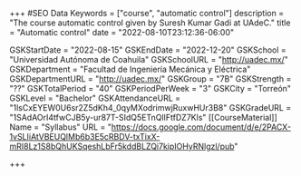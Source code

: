 +++
#SEO Data
Keywords = ["course", "automatic control"]
description = "The course automatic control given by Suresh Kumar Gadi at UAdeC."
title = "Automatic control"
date = "2022-08-10T23:12:36-06:00"

GSKStartDate = "2022-08-15"
GSKEndDate = "2022-12-20"
GSKSchool = "Universidad Autónoma de Coahuila"
GSKSchoolURL = "http://uadec.mx/"
GSKDepartment = "Facultad de Ingeniería Mecánica y Eléctrica"
GSKDepartmentURL = "http://uadec.mx/"
GSKGroup = "7B"
GSKStrength = "??"
GSKTotalPeriod = "40"
GSKPeriodPerWeek = "3"
GSKCity = "Torreón"
GSKLevel = "Bachelor"
GSKAttendanceURL = "1lsCxEYEW0U6sr2Z5dKh4_0qyMXodrimwjRuxwHUr3B8"
GSKGradeURL = "1SAdAOrI4tfwCJB5y-ur87T-SIdQ5ETnQlIFtfDZ7Kls"
[[CourseMaterial]]
    Name = "Syllabus"
    URL = "https://docs.google.com/document/d/e/2PACX-1vSLIiAtVBEUQlMb6b3E5cRBDV-txTixX-mRI8Lz1S8bQhUKSqeshLbFr5kddBLZQi7kipIOHyRNlgzl/pub"

+++